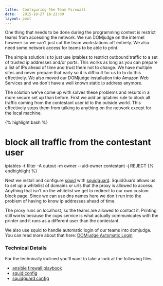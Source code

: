 ```yaml
---
title:  Configuring the Team Firewall
date:   2015-10-27 16:22:00
layout: post
---
```


One thing that needs to be done during the programming contest is restrict teams
from accessing the network. We run DOMjudge on the internet however so we can't
just cut the team workstations off entirely. We also need some network access
for teams to be able to print.

The simple solution is to just use iptables to restrict outbound traffic to a
set of trusted ip addresses and/or ports. This works as long as you can prepare
a list of IPs ahead of time and trust them not to change. We have multiple sites
and never prepare that early so it is difficult for us to to do this effectively.
We also moved our DOMjudge installation into Amazon Web Services and we don't
have a well known static ip address anymore.

The solution we've come up with solves these problems and results in a more secure
set up than before. First we add an iptables rule to block all traffic coming from
the contestant user id to the outside world. This effectively stops them from
talking to anything on the network except for the local machine.

{% highlight bash %}
# block all traffic from the contestant user
iptables -t filter -A output -m owner --uid-owner contestant -j REJECT
{% endhighlight %}


Next we install and configure [squid](http://www.squid-cache.org/) with
[squidguard](http://www.squidguard.org/). SquidGuard allows us to set up a
whitelist of domains or urls that the proxy is allowed to access. Anything that
isn't on the whitelist we get to redirect to our own custom block page. Since we
can use dns names here we don't run into the problem of having to know ip addresses
ahead of time.

The proxy runs on localhost, so the teams are allowed to contact it. Printing
still works because the cups service is what actually communicates with the
printer and it runs as a different user than the contestant.

We also use squid to handle automatic login of our teams into domjudge. You can
read more about that here: <a href="{% post_url 2015-10-24-domjudge-autologin %}">DOMjudge Automatic Login</a>

### Technical Details

For the technically inclined you'll want to take a look at the following files:

* [ansible firewall playbook](https://github.com/icpc-environment/icpc-env/blob/master/playbooks/firewall.yml)
* [squid config](https://github.com/icpc-environment/icpc-env/blob/master/files/squid/squid.conf.j2)
* [squidguard config](https://github.com/icpc-environment/icpc-env/blob/master/files/squid/squidGuard.conf.j2)
